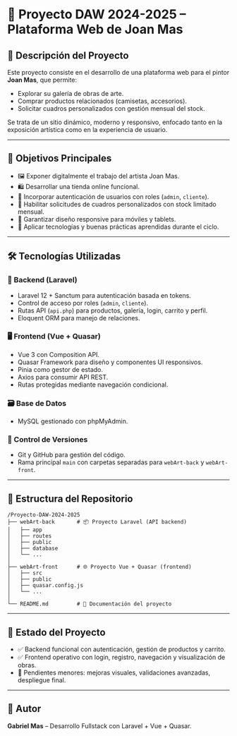 # 🎨 Proyecto DAW 2024-2025 – Plataforma Web de Joan Mas

## 📝 Descripción del Proyecto
Este proyecto consiste en el desarrollo de una plataforma web para el pintor **Joan Mas**, que permite:

- Explorar su galería de obras de arte.
- Comprar productos relacionados (camisetas, accesorios).
- Solicitar cuadros personalizados con gestión mensual del stock.

Se trata de un sitio dinámico, moderno y responsivo, enfocado tanto en la exposición artística como en la experiencia de usuario.

---

## 🎯 Objetivos Principales

- 🖼️ Exponer digitalmente el trabajo del artista Joan Mas.
- 🛍️ Desarrollar una tienda online funcional.
- 🧾 Incorporar autenticación de usuarios con roles (`admin`, `cliente`).
- 🎨 Habilitar solicitudes de cuadros personalizados con stock limitado mensual.
- 📱 Garantizar diseño responsive para móviles y tablets.
- 🧰 Aplicar tecnologías y buenas prácticas aprendidas durante el ciclo.

---

## 🛠️ Tecnologías Utilizadas

### 🔧 Backend (Laravel)
- Laravel 12 + Sanctum para autenticación basada en tokens.
- Control de acceso por roles (`admin`, `cliente`).
- Rutas API (`api.php`) para productos, galería, login, carrito y perfil.
- Eloquent ORM para manejo de relaciones.

### 🖥️ Frontend (Vue + Quasar)
- Vue 3 con Composition API.
- Quasar Framework para diseño y componentes UI responsivos.
- Pinia como gestor de estado.
- Axios para consumir API REST.
- Rutas protegidas mediante navegación condicional.

### 🗃️ Base de Datos
- MySQL gestionado con phpMyAdmin.

### 🔄 Control de Versiones
- Git y GitHub para gestión del código.
- Rama principal `main` con carpetas separadas para `webArt-back` y `webArt-front`.

---

## 📂 Estructura del Repositorio

```
/Proyecto-DAW-2024-2025
├── webArt-back       # 📦 Proyecto Laravel (API backend)
│   ├── app
│   ├── routes
│   ├── public
│   ├── database
│   └── ...
│
├── webArt-front      # 🌐 Proyecto Vue + Quasar (frontend)
│   ├── src
│   ├── public
│   ├── quasar.config.js
│   └── ...
│
└── README.md         # 📘 Documentación del proyecto
```

---

## 🚧 Estado del Proyecto
- ✅ Backend funcional con autenticación, gestión de productos y carrito.
- ✅ Frontend operativo con login, registro, navegación y visualización de obras.
- 🔄 Pendientes menores: mejoras visuales, validaciones avanzadas, despliegue final.

---

## 👤 Autor
**Gabriel Mas** – Desarrollo Fullstack con Laravel + Vue + Quasar.
